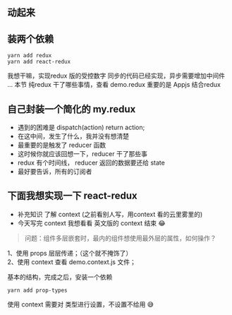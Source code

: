## 动起来

## 装两个依赖
```
yarn add redux
yarn add react-redux
```

我想干嘛，实现redux 版的受控数字
同步的代码已经实现，异步需要增加中间件 ...
本节 纯redux 干了哪些事情，查看 demo.redux
重要的是 Appjs 结合redux 

## 自己封装一个简化的 my.redux

* 遇到的困难是 dispatch(action) return action;
* 在这中间，发生了什么，我并没有想清楚
* 最重要的是触发了 reducer 函数
* 这时候你就应该回想一下，reducer 干了那些事
* redux 有个时间线， reducer 返回的数据要还给 state
* 最好要告诉，所有的订阅者

## 下面我想实现一下 react-redux
* 补充知识 了解 context (之前看别人写，用context 看的云里雾里的)
* 今天写完 context 我想看看 英文版的 context 结束 😂

> 问题：组件多层嵌套时，最内的组件想使用最外层的属性，如何操作？  

1、使用 props 层层传递；（这个就不掩饰了）  
2、使用 context 查看 demo.context.js 文件；  

基本的结构，完成之后，安装一个依赖
```
yarn add prop-types
``` 
使用 context 需要对 类型进行设置，不设置不给用 😅

